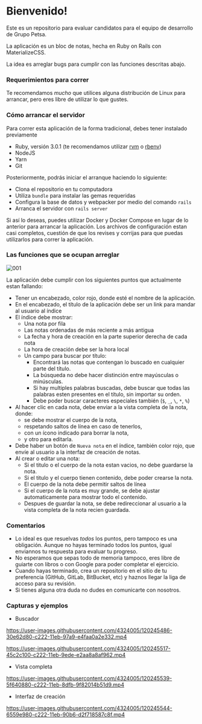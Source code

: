 # Bienvenido!

Este es un repositorio para evaluar candidatos para el equipo de desarrollo
de Grupo Petsa.

La aplicación es un bloc de notas, hecha en Ruby on Rails con
MaterializeCSS.

La idea es arreglar bugs para cumplir con las funciones descritas abajo.

### Requerimientos para correr

Te recomendamos *mucho* que utilices alguna distribución de Linux para arrancar,
pero eres libre de utilizar lo que gustes.

### Cómo arrancar el servidor

Para correr esta aplicación de la forma tradicional, debes tener instalado previamente
  - Ruby, versión 3.0.1 (te recomendamos utilizar [rvm](https://rvm.io) o [rbenv](https://devhints.io/rbenv))
  - NodeJS
  - Yarn
  - Git

Posteriormente, podrás iniciar el arranque haciendo lo siguiente:

- Clona el repositorio en tu computadora
- Utiliza `bundle` para instalar las gemas requeridas
- Configura la base de datos y webpacker por medio del comando `rails`
- Arranca el servidor con `rails server`

Si así lo deseas, puedes utilizar Docker y Docker Compose en lugar de lo anterior para arrancar la aplicación. Los archivos de configuración estan casi completos, cuestión de que los revises y corrijas para que puedas utilizarlos para correr la aplicación.

### Las funciones que se ocupan arreglar

![001](https://user-images.githubusercontent.com/4324005/120245348-b74e3f80-c221-11eb-8fcf-7d3d9ee6695a.png)

La aplicación debe cumplir con los siguientes puntos que actualmente estan
fallando:

- Tener un encabezado, color rojo, donde esté el nombre de la aplicación.
- En el encabezado, el título de la aplicación debe ser un link para mandar al usuario al índice
- El índice debe mostrar:
  - Una nota por fila
  - Las notas ordenadas de más reciente a más antigua
  - La fecha y hora de creación en la parte superior derecha de cada nota
  - La hora de creación debe ser la hora local
  - Un campo para buscar por título:
    - Encontrará las notas que contengan lo buscado en cualquier parte del título.
    - La búsqueda no debe hacer distinción entre mayúsculas o minúsculas.
    - Si hay multiples palabras buscadas, debe buscar que todas las palabras esten presentes en el título, sin importar su orden.
    - Debe poder buscar caracteres especiales también (`$`, `_`, `\`, `*`, `%`)
- Al hacer clic en cada nota, debe enviar a la vista completa de la nota, donde:
  - se debe mostrar el cuerpo de la nota,
  - respetando saltos de línea en caso de tenerlos,
  - con un ícono indicado para borrar la nota,
  - y otro para editarla.
- Debe haber un botón de `Nueva nota` en el índice, también color rojo, que envíe al usuario a la interfaz de creación de notas.
- Al crear o editar una nota:
  - Si el titulo o el cuerpo de la nota estan vacios, no debe guardarse la nota.
  - Si el titulo y el cuerpo tienen contenido, debe poder crearse la nota.
  - El cuerpo de la nota debe permitir saltos de línea
  - Si el cuerpo de la nota es muy grande, se debe ajustar automaticamente para mostrar todo el contenido.
  - Despues de guardar la nota, se debe redireccionar al usuario a la vista completa de la nota recien guardada.

### Comentarios

- Lo ideal es que resuelvas *todos* los puntos, pero tampoco es una obligación. Aunque no hayas terminado todos los puntos, igual enviannos tu respuesta para evaluar tu progreso.
- No esperamos que sepas todo de memoria tampoco, eres libre de guiarte con libros o con Google para poder completar el ejercicio.
- Cuando hayas terminado, crea un repositorio en el sitio de tu preferencia (GitHub, GitLab, BitBucket, etc) y haznos llegar la liga de acceso para su revisión.
- Si tienes alguna otra duda no dudes en comunicarte con nosotros.

### Capturas y ejemplos

- Buscador

https://user-images.githubusercontent.com/4324005/120245486-30e62d80-c222-11eb-97a9-e4faa0a2e332.mp4

https://user-images.githubusercontent.com/4324005/120245517-45c2c100-c222-11eb-9ede-e2aa8a8af962.mp4

- Vista completa

https://user-images.githubusercontent.com/4324005/120245539-5f640880-c222-11eb-8dfb-9f82014b51d9.mp4

- Interfaz de creación

https://user-images.githubusercontent.com/4324005/120245544-6559e980-c222-11eb-90b6-d2f718587c8f.mp4
